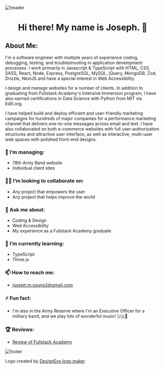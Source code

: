 ![header](https://capsule-render.vercel.app/api?color=auto&height=160)

# <p align="center">Hi there! My name is Joseph. 👋</p>
<p align="center">
  </p>
  


## About Me:
I'm a software engineer with multiple years of experience coding, debugging, testing, and troubleshooting in application development processes. I work primarily in Javascript & TypeScript with HTML, CSS, SASS, React, Node, Express, PostgreSQL, MySQL, jQuery, MongoDB, Zod, Drizzle, NextJS and have a special interest in Web Accessibility.

I design and manage websites for a number of clients. In addition to graduating from Fullstack Academy's Intensive Immersion program, I have also earned certifications in Data Science with Python from MIT via EdX.org.

I have helped build and deploy efficient and user-friendly marketing campaigns for hundreds of major companies for a performance marketing channel that delivers one-to-one messages across email and text. I have also collaborated on both e-commerce websites with full user-authorization structures and attractive user interface, as well as interactive, multi-user web spaces with polished front-end designs.

### 🔭 I’m managing:
- 78th Army Band website
- Individual client sites
### 🙋‍♂️ I’m looking to collaborate on:
- Any project that empowers the user
- Any project that helps improve the world
### 💬 Ask me about:
- Coding & Design
- Wed Accessibility
- My experience as a Fullstack Academy graduate
### 📘 I’m currently learning:
- TypeScript
- Three.js
### 📫 How to reach me:
- joseph.m.young2@gmail.com
### ⚡ Fun fact:
- I'm also in the Army Reserve where I'm an Executive Officer for a military band, and we play lots of wonderful music! 🇺🇸🎵
### 🏆 Reviews:
- <a href="https://musicjoeyoung.medium.com/fullstack-academy-review-7a04f26dba2d" title="Fullstack Academy Review">Review of Fullstack Academy</a>



![footer](https://capsule-render.vercel.app/api?color=auto&section=footer&height=400&text=%20Let's%20Code!%20)



<div>Logo created by <a href="https://www.designevo.com/" title="Free Online Logo Maker">DesignEvo logo maker</a></div>
